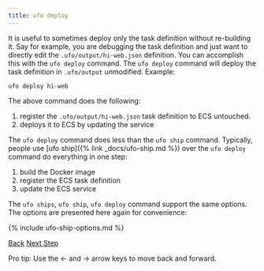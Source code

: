 ```yaml
---
title: ufo deploy
---
```


It is useful to sometimes deploy only the task definition without re-building it.  Say for example, you are debugging the task definition and just want to directly edit the `.ufo/output/hi-web.json` definition. You can accomplish this with the `ufo deploy` command.  The `ufo deploy` command will deploy the task definition in `.ufo/output` unmodified.  Example:

```
ufo deploy hi-web
```

The above command does the following:

1. register the `.ufo/output/hi-web.json` task definition to ECS untouched.
2. deploys it to ECS by updating the service

The `ufo deploy` command does less than the `ufo ship` command.  Typically, people use [ufo ship]({% link _docs/ufo-ship.md %}) over the `ufo deploy` command do everything in one step:

1. build the Docker image
2. register the ECS task definition
3. update the ECS service

The `ufo ships`, `ufo ship`, `ufo deploy` command support the same options. The options are presented here again for convenience:

{% include ufo-ship-options.md %}


<a id="prev" class="btn btn-basic" href="{% link _docs/ufo-ships.md %}">Back</a>
<a id="next" class="btn btn-primary" href="{% link _docs/ufo-scale.md %}">Next Step</a>
<p class="keyboard-tip">Pro tip: Use the <- and -> arrow keys to move back and forward.</p>

